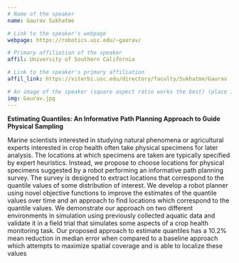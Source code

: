 ```yaml
---
# Name of the speaker
name: Gaurav Sukhatme

# Link to the speaker's webpage
webpage: https://robotics.usc.edu/~gaurav/

# Primary affiliation of the speaker
affil: University of Southern California

# Link to the speaker's primary affiliation
affil_link: https://viterbi.usc.edu/directory/faculty/Sukhatme/Gaurav

# An image of the speaker (square aspect ratio works the best) (place in the `assets/img/speakers` directory)
img: Gaurav.jpg
---
```

<!-- Whatever you write below will show up as the speaker's bio -->
**Estimating Quantiles: An Informative Path Planning Approach to Guide Physical Sampling**  

Marine scientists interested in studying natural phenomena or agricultural experts interested in crop health often take physical specimens for later analysis. The locations at which specimens are taken are typically specified by expert heuristics. Instead, we propose to choose locations for physical specimens suggested by a robot performing an informative path planning survey. The survey is designed to extract  locations that correspond to the quantile values of some distribution of interest. We develop a robot planner using novel objective functions to improve the estimates of the quantile values over time and an approach to find locations which correspond to the quantile values. We demonstrate our approach on two different environments in simulation using previously collected aquatic data and validate it in a field trial that simulates some aspects of a crop health monitoring task. Our proposed approach to estimate quantiles has a 10.2% mean reduction in median error when compared to a baseline approach which attempts to maximize spatial coverage and is able to localize these values
